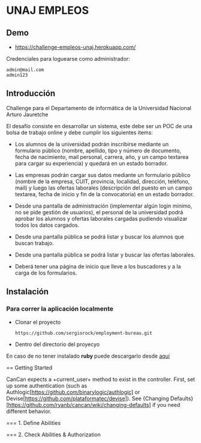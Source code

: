 # UNAJ EMPLEOS

## Demo

* https://challenge-empleos-unaj.herokuapp.com/

Credenciales para loguearse como administrador:
  ```
  admin@mail.com
  admin123
  ```


## Introducción

Challenge para el Departamento de informática de la Universidad Nacional Arturo Jauretche

El desafío consiste en desarrollar un sistema, este debe ser un POC de una bolsa de trabajo online y debe cumplir los siguientes items:

  * Los alumnos de la universidad podrán inscribirse mediante un formulario público (nombre, apellido, tipo y número de documento, fecha de nacimiento, mail personal, carrera, año, y un campo textarea para cargar su experiencia) y quedará en un estado borrador.

  * Las empresas podrán cargar sus datos mediante un formulario público (nombre de la empresa, CUIT, provincia, localidad, dirección, teléfono, mail) y luego las ofertas laborales (descripción del puesto en un campo textarea, fecha de inicio y fin de la convocatoria) en un estado borrador.

  * Desde una pantalla de administración (implementar algún login mínimo, no se pide gestión de usuarios), el personal de la universidad podrá aprobar los alumnos y ofertas laborales cargadas pudiendo visualizar todos los datos cargados.

  * Desde una pantalla pública se podrá listar y buscar los alumnos que buscan trabajo.

  * Desde una pantalla pública se podrá listar y buscar las ofertas laborales.

  * Deberá tener una página de inicio que lleve a los buscadores y a la carga de los formularios.


## Instalación

### Para correr la aplicación localmente

* Clonar el proyecto
  ```
  https://github.com/sergiorock/employment-bureau.git
  ```

* Dentro del directorio del proyecyo

En caso de no tener instalado <b> ruby </b> puede descargarlo desde [aquí](https://www.ruby-lang.org/en/news/2018/10/18/ruby-2-5-3-released)




== Getting Started

CanCan expects a +current_user+ method to exist in the controller. First, set up some authentication (such as Authlogic[https://github.com/binarylogic/authlogic] or Devise[https://github.com/plataformatec/devise]). See {Changing Defaults}[https://github.com/ryanb/cancan/wiki/changing-defaults] if you need different behavior.


=== 1. Define Abilities




=== 2. Check Abilities & Authorization
